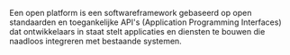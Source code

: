 Een open platform is een softwareframework gebaseerd op open standaarden en toegankelijke API's (Application Programming Interfaces) dat ontwikkelaars in staat stelt applicaties en diensten te bouwen die naadloos integreren met bestaande systemen.

